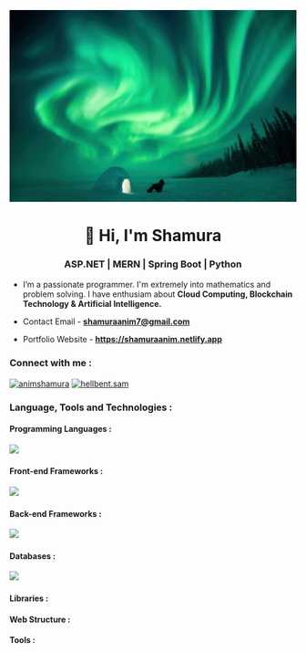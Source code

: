![logo](https://github.com/animshamura/animshamura/blob/main/Banner.jpg)
<h1 align="center"> 👋 Hi, I'm Shamura</h1>
<h3 align="center">ASP.NET | MERN | Spring Boot | Python </h3>

- I’m a passionate programmer. I'm extremely into mathematics and problem solving. I have enthusiam about **Cloud Computing, Blockchain Technology & Artificial Intelligence.**

- Contact Email - **shamuraanim7@gmail.com**
- Portfolio Website - **https://shamuraanim.netlify.app**

<h3 align="left">Connect with me :</h3>
<p align="left">
<a href="https://linkedin.com/in/animshamura" target="blank"><img align="center" src="https://raw.githubusercontent.com/rahuldkjain/github-profile-readme-generator/master/src/images/icons/Social/linked-in-alt.svg" alt="animshamura" height="30" width="40" /></a>
<a href="https://fb.com/hellbent.sam" target="blank"><img align="center" src="https://raw.githubusercontent.com/rahuldkjain/github-profile-readme-generator/master/src/images/icons/Social/facebook.svg" alt="hellbent.sam" height="30" width="40" /></a>
</p>

<h3 align="left">Language, Tools and Technologies :</h3>
<h4 align="left">Programming Languages :</h4>
<img src="https://skillicons.dev/icons?i=java,python,cpp,c,javascript,kotlin,typescript,cs,go,r,ruby" />
<h4 align="left">Front-end Frameworks :</h4>
<img src="https://skillicons.dev/icons?i=bootstrap,angular,tailwind" />
<h4 align="left">Back-end Frameworks :</h4>
<img src="https://skillicons.dev/icons?i=spring boot,dotnet,laravel" />
<h4 align="left">Databases :</h4>
<img src="https://skillicons.dev/icons?i=mysql, postgresql,mongodb, sqlite, pinecone" />
<h4 align="left">Libraries :</h4>
<h4 align="left">Web Structure :</h4>
<h4 align="left">Tools :</h4>




